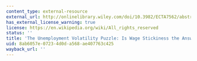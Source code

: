 ```yaml
---
content_type: external-resource
external_url: http://onlinelibrary.wiley.com/doi/10.3982/ECTA7562/abstract
has_external_license_warning: true
license: https://en.wikipedia.org/wiki/All_rights_reserved
status: ''
title: 'The Unemployment Volatility Puzzle: Is Wage Stickiness the Answer?'
uid: 8ab6057e-0723-4d0d-a568-ae407763c425
wayback_url: ''
---
```

